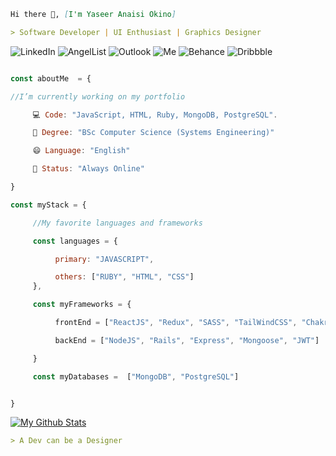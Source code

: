 <!-- <img src="assets/back.gif" width="100%" height="100%"/> -->

```md
Hi there 👋, [I'm Yaseer Anaisi Okino]

> Software Developer | UI Enthusiast | Graphics Designer
```

![LinkedIn](https://img.shields.io/badge/LinkedIn-0077B5?style=for-the-badge&logo=linkedin&logoColor=white)
![AngelList](https://img.shields.io/badge/AngelList-%23D4D4D4.svg?style=for-the-badge&logo=AngelList&logoColor=black)
![Outlook](https://img.shields.io/badge/Outlook-0078D4?style=for-the-badge&logo=microsoft-outlook&logoColor=white)
![Me](https://img.shields.io/badge/website-000000?style=for-the-badge&logo=About.me&logoColor=white)
![Behance](https://img.shields.io/badge/Behance-1769ff?style=for-the-badge&logo=behance&logoColor=white)
![Dribbble](https://img.shields.io/badge/Dribbble-EA4C89?style=for-the-badge&logo=dribbble&logoColor=white)

```javascript

const aboutMe  = {

//I’m currently working on my portfolio

     💻 Code: "JavaScript, HTML, Ruby, MongoDB, PostgreSQL".

     👯 Degree: "BSc Computer Science (Systems Engineering)"

     😄 Language: "English"

     🌱 Status: "Always Online"

}


```

```javascript
const myStack = {

     //My favorite languages and frameworks

     const languages = {

          primary: "JAVASCRIPT",

          others: ["RUBY", "HTML", "CSS"]
     },

     const myFrameworks = {

          frontEnd = ["ReactJS", "Redux", "SASS", "TailWindCSS", "ChakraUI" ]

          backEnd = ["NodeJS", "Rails", "Express", "Mongoose", "JWT"]

     }

     const myDatabases =  ["MongoDB", "PostgreSQL"]


}
```

[![My Github Stats](https://github-readme-stats.vercel.app/api?username=yaseerokino&show_icons=true&theme=nord)](https://github.com/yaseerokino/yaseerokino)

```md
> A Dev can be a Designer
```

<!-- ### **Stack**

#### **Languages**

![JavaScript](https://img.shields.io/badge/javascript-%23323330.svg?style=for-the-badge&logo=javascript&logoColor=%23F7DF1E)
![Ruby](https://img.shields.io/badge/ruby-%23CC342D.svg?style=for-the-badge&logo=ruby&logoColor=white)
![HTML5](https://img.shields.io/badge/html5-%23E34F26.svg?style=for-the-badge&logo=html5&logoColor=white)
![CSS3](https://img.shields.io/badge/css3-%231572B6.svg?style=for-the-badge&logo=css3&logoColor=white)

#### **Frameworks and Libraries**

![React](https://img.shields.io/badge/react-%2320232a.svg?style=for-the-badge&logo=react&logoColor=%2361DAFB)
![NodeJS](https://img.shields.io/badge/node.js-6DA55F?style=for-the-badge&logo=node.js&logoColor=white)
![Rails](https://img.shields.io/badge/rails-%23CC0000.svg?style=for-the-badge&logo=ruby-on-rails&logoColor=white)
![Redux](https://img.shields.io/badge/redux-%23593d88.svg?style=for-the-badge&logo=redux&logoColor=white)
![SASS](https://img.shields.io/badge/SASS-hotpink.svg?style=for-the-badge&logo=SASS&logoColor=white)
![TailwindCSS](https://img.shields.io/badge/tailwindcss-%2338B2AC.svg?style=for-the-badge&logo=tailwind-css&logoColor=white)
![Chakra](https://img.shields.io/badge/chakra-%234ED1C5.svg?style=for-the-badge&logo=chakraui&logoColor=white)

#### **Databases**

![MongoDB](https://img.shields.io/badge/MongoDB-4EA94B?style=for-the-badge&logo=mongodb&logoColor=white)
![PostgreSQL](https://img.shields.io/badge/PostgreSQL-316192?style=for-the-badge&logo=postgresql&logoColor=white)

#### **Design**

![Adobe XD](https://img.shields.io/badge/Adobe%20XD-470137?style=for-the-badge&logo=Adobe%20XD&logoColor=#FF61F6)
![Figma](https://img.shields.io/badge/figma-%23F24E1E.svg?style=for-the-badge&logo=figma&logoColor=white)
![Adobe Photoshop](https://img.shields.io/badge/adobephotoshop-%2331A8FF.svg?style=for-the-badge&logo=adobephotoshop&logoColor=white)
![Adobe Illustrator](https://img.shields.io/badge/adobeillustrator-%23FF9A00.svg?style=for-the-badge&logo=adobeillustrator&logoColor=white) -->
